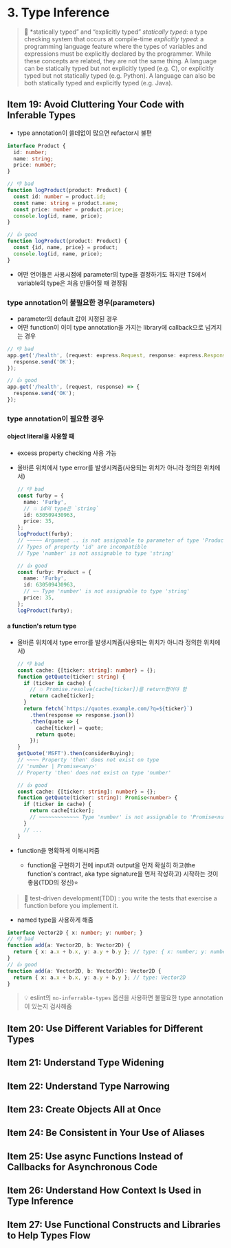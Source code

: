 # 3. Type Inference

> 📝 *statically typed” and “explicitly typed”
>*statically typed*: a type checking system that occurs at compile-time
>*explicitly typed*: a programming language feature where the types of variables and expressions must be explicitly declared by the programmer.
> While these concepts are related, they are not the same thing. A language can be statically typed but not explicitly typed (e.g. C), or explicitly typed but not statically typed (e.g. Python). A language can also be both statically typed and explicitly typed (e.g. Java).

## Item 19: Avoid Cluttering Your Code with Inferable Types

- type annotation이 쓸데없이 많으면 refactor시 불편

```ts
interface Product {
  id: number;
  name: string;
  price: number;
}

// 👎 bad
function logProduct(product: Product) {
  const id: number = product.id;
  const name: string = product.name;
  const price: number = product.price;
  console.log(id, name, price);
}

// 👍 good
function logProduct(product: Product) {
  const {id, name, price} = product;
  console.log(id, name, price);
}
```

- 어떤 언어들은 사용시점에 parameter의 type을 결정하기도 하지만 TS에서 variable의 type은 처음 만들어질 때 결정됨

### type annotation이 불필요한 경우(parameters)

- parameter의 default 값이 지정된 경우
- 어떤 function이 이미 type annotation을 가지는 library에 callback으로 넘겨지는 경우

```ts
// 👎 bad
app.get('/health', (request: express.Request, response: express.Response) => {
  response.send('OK');
});

// 👍 good
app.get('/health', (request, response) => {
  response.send('OK');
});
```

### type annotation이 필요한 경우

#### object literal을 사용할 때

- excess property checking 사용 가능
- 올바른 위치에서 type error를 발생시켜줌(사용되는 위치가 아니라 정의한 위치에서)

  ```ts
  // 👎 bad
  const furby = {
    name: 'Furby',
    // 💥 id의 type은 `string`
    id: 630509430963,
    price: 35,
  };
  logProduct(furby);
  // ~~~~~ Argument .. is not assignable to parameter of type 'Product'
  // Types of property 'id' are incompatible
  // Type 'number' is not assignable to type 'string'

  // 👍 good
  const furby: Product = {
    name: 'Furby',
    id: 630509430963,
    // ~~ Type 'number' is not assignable to type 'string'
    price: 35,
  };
  logProduct(furby);
  ```

#### a function's return type

- 올바른 위치에서 type error를 발생시켜줌(사용되는 위치가 아니라 정의한 위치에서)

  ```ts
  // 👎 bad
  const cache: {[ticker: string]: number} = {};
  function getQuote(ticker: string) {
    if (ticker in cache) {
      // 💥 Promise.resolve(cache[ticker])를 return했어야 함
      return cache[ticker];
    }
    return fetch(`https://quotes.example.com/?q=${ticker}`)
      .then(response => response.json())
      .then(quote => {
        cache[ticker] = quote;
        return quote;
      });
  }
  getQuote('MSFT').then(considerBuying);
  // ~~~~ Property 'then' does not exist on type
  // 'number | Promise<any>'
  // Property 'then' does not exist on type 'number'

  // 👍 good
  const cache: {[ticker: string]: number} = {};
  function getQuote(ticker: string): Promise<number> {
    if (ticker in cache) {
      return cache[ticker];
      // ~~~~~~~~~~~~~ Type 'number' is not assignable to 'Promise<number>'
    }
    // ...
  }
  ```

- function을 명확하게 이해시켜줌
  - function을 구현하기 전에 input과 output을 먼저 확실히 하고(the function's contract, aka type signature을 먼저 작성하고) 시작하는 것이 좋음(TDD의 정신)⭐

> 📝 test-driven development(TDD)
> : you write the tests that exercise a function before you implement it.

- named type을 사용하게 해줌

```ts
interface Vector2D { x: number; y: number; }
// 👎 bad
function add(a: Vector2D, b: Vector2D) {
  return { x: a.x + b.x, y: a.y + b.y }; // type: { x: number; y: number; }
}
// 👍 good
function add(a: Vector2D, b: Vector2D): Vector2D {
  return { x: a.x + b.x, y: a.y + b.y }; // type: Vector2D
}
```

> 💡 eslint의 `no-inferrable-types` 옵션을 사용하면 불필요한 type annotation이 있는지 검사해줌

## Item 20: Use Different Variables for Different Types

## Item 21: Understand Type Widening

## Item 22: Understand Type Narrowing

## Item 23: Create Objects All at Once

## Item 24: Be Consistent in Your Use of Aliases

## Item 25: Use async Functions Instead of Callbacks for Asynchronous Code

## Item 26: Understand How Context Is Used in Type Inference

## Item 27: Use Functional Constructs and Libraries to Help Types Flow

